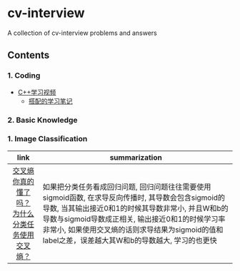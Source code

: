 # cv-interview
A collection of cv-interview problems and answers

## Contents
### 1. Coding
- [C++学习视频](https://www.bilibili.com/video/BV1et411b73Z?from=search&seid=18167644560005164073)
  - [搭配的学习笔记](https://blog.csdn.net/ClaireSy/article/details/108422945) 

### 2. Basic Knowledge

### 1. Image Classification

|    link    |summarization|
| :-----------: | --- |
|[交叉熵你真的懂了吗？](https://zhuanlan.zhihu.com/p/61944055)<br>[为什么分类任务使用交叉熵？](https://zhuanlan.zhihu.com/p/104130889)| 如果把分类任务看成回归问题, 回归问题往往需要使用sigmoid函数, 在求导反向传播时, 其导数会包含sigmoid的导数, 当其输出接近0和1的时候其导数非常小, 并且W和b的导数与sigmoid导数成正相关, 输出接近0和1的时候学习率非常小, 如果使用交叉熵的话则求导结果为sigmoid的值和label之差，误差越大其W和b的导数越大, 学习的也更快|
